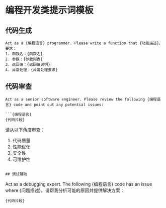 # 编程开发类提示词模板

## 代码生成

```
Act as a {编程语言} programmer. Please write a function that {功能描述}。要求：
1. 函数名：{函数名}
2. 参数：{参数列表}
3. 返回值：{返回值说明}
4. 异常处理：{异常处理要求}
```

## 代码审查

```
Act as a senior software engineer. Please review the following {编程语言} code and point out any potential issues:

```{编程语言}
{代码片段}
```

请从以下角度审查：
1. 代码质量
2. 性能优化
3. 安全性
4. 可维护性
```

## 调试辅助

```
Act as a debugging expert. The following {编程语言} code has an issue where {问题描述}。请帮我分析可能的原因并提供解决方案：

```{编程语言}
{代码片段}
```
```